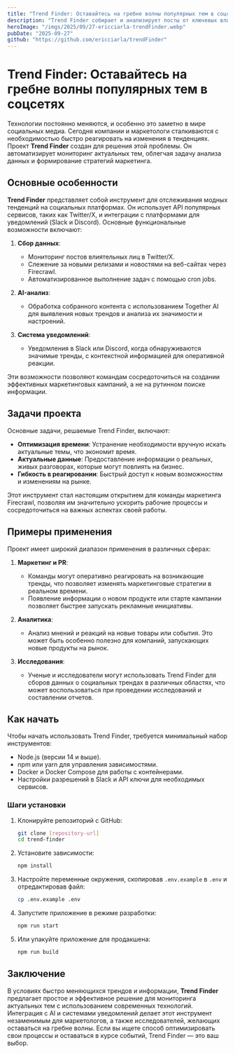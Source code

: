 ```yaml
---
title: "Trend Finder: Оставайтесь на гребне волны популярных тем в соцсетях"
description: "Trend Finder собирает и анализирует посты от ключевых влияющих лиц, уведомляя вас через Slack или Discord о новых трендах и запусках продуктов — ваш помощник в быстром реагировании на новые возможности и актуальные разговоры."
heroImage: "/imgs/2025/09/27-ericciarla-trendFinder.webp"
pubDate: "2025-09-27"
github: "https://github.com/ericciarla/trendFinder"
---
```


# Trend Finder: Оставайтесь на гребне волны популярных тем в соцсетях

Технологии постоянно меняются, и особенно это заметно в мире социальных медиа. Сегодня компании и маркетологи сталкиваются с необходимостью быстро реагировать на изменения в тенденциях. Проект **Trend Finder** создан для решения этой проблемы. Он автоматизирует мониторинг актуальных тем, облегчая задачу анализа данных и формирование стратегий маркетинга.

## Основные особенности

**Trend Finder** представляет собой инструмент для отслеживания модных тенденций на социальных платформах. Он использует API популярных сервисов, таких как Twitter/X, и интеграции с платформами для уведомлений (Slack и Discord). Основные функциональные возможности включают:

1. **Сбор данных**:
   - Мониторинг постов влиятельных лиц в Twitter/X.
   - Слежение за новыми релизами и новостями на веб-сайтах через Firecrawl.
   - Автоматизированное выполнение задач с помощью cron jobs.

2. **AI-анализ**:
   - Обработка собранного контента с использованием Together AI для выявления новых трендов и анализа их значимости и настроений.

3. **Система уведомлений**:
   - Уведомления в Slack или Discord, когда обнаруживаются значимые тренды, с контекстной информацией для оперативной реакции.

Эти возможности позволяют командам сосредоточиться на создании эффективных маркетинговых кампаний, а не на рутинном поиске информации.

## Задачи проекта

Основные задачи, решаемые Trend Finder, включают:

- **Оптимизация времени**: Устранение необходимости вручную искать актуальные темы, что экономит время.
- **Актуальные данные**: Предоставление информации о реальных, живых разговорах, которые могут повлиять на бизнес.
- **Гибкость в реагировании**: Быстрый доступ к новым возможностям и изменениям на рынке.

Этот инструмент стал настоящим открытием для команды маркетинга Firecrawl, позволяя им значительно ускорить рабочие процессы и сосредоточиться на важных аспектах своей работы.

## Примеры применения

Проект имеет широкий диапазон применения в различных сферах:

1. **Маркетинг и PR**:
   - Команды могут оперативно реагировать на возникающие тренды, что позволяет изменять маркетинговые стратегии в реальном времени.
   - Появление информации о новом продукте или старте кампании позволяет быстрее запускать рекламные инициативы.

2. **Аналитика**:
   - Анализ мнений и реакций на новые товары или события. Это может быть особенно полезно для компаний, запускающих новые продукты на рынок.

3. **Исследования**:
   - Ученые и исследователи могут использовать Trend Finder для сборов данных о социальных трендах в различных областях, что может воспользоваться при проведении исследований и составлении отчетов.

## Как начать

Чтобы начать использовать Trend Finder, требуется минимальный набор инструментов:

- Node.js (версии 14 и выше).
- npm или yarn для управления зависимостями.
- Docker и Docker Compose для работы с контейнерами.
- Настройки разрешений в Slack и API ключи для необходимых сервисов.

### Шаги установки

1. Клонируйте репозиторий с GitHub:
   ```bash
   git clone [repository-url]
   cd trend-finder
   ```

2. Установите зависимости:
   ```bash
   npm install
   ```

3. Настройте переменные окружения, скопировав `.env.example` в `.env` и отредактировав файл:
   ```bash
   cp .env.example .env
   ```

4. Запустите приложение в режиме разработки:
   ```bash
   npm run start
   ```

5. Или упакуйте приложение для продакшена:
   ```bash
   npm run build
   ```

## Заключение

В условиях быстро меняющихся трендов и информации, **Trend Finder** предлагает простое и эффективное решение для мониторинга актуальных тем с использованием современных технологий. Интеграция с AI и системами уведомлений делает этот инструмент незаменимым для маркетологов, а также исследователей, желающих оставаться на гребне волны. Если вы ищете способ оптимизировать свои процессы и оставаться в курсе событий, Trend Finder — это ваш выбор.
